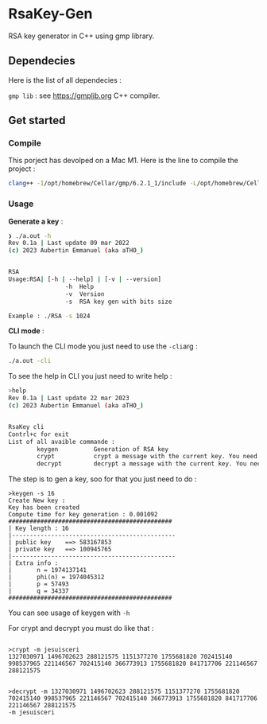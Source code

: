 # RsaKey-Gen

RSA key generator in C++ using gmp library.

## Dependecies

Here is the list of all dependecies :

`gmp lib` : see https://gmplib.org
C++ compiler.

## Get started

### Compile
This porject has devolped on a Mac M1. Here is the line to compile the project :

```bash
clang++ -I/opt/homebrew/Cellar/gmp/6.2.1_1/include -L/opt/homebrew/Cellar/gmp/6.2.1_1/lib -lgmp -lgmpxx  main.cpp utils/*

```

### Usage

**Generate a key** :
```bash
❯ ./a.out -h
Rev 0.1a | Last update 09 mar 2022
(c) 2023 Aubertin Emmanuel (aka aTHO_)


RSA
Usage:RSA| [-h | --help] | [-v | --version]  
                -h  Help
                -v  Version
                -s  RSA key gen with bits size

Example : ./RSA -s 1024
```

**CLI mode** :

To launch the CLI mode you just need to use the `-cli`arg :
```bash
./a.out -cli
```

To see the help in CLI you just need to write help :
```bash
>help
Rev 0.1a | Last update 22 mar 2023
(c) 2023 Aubertin Emmanuel (aka aTHO_)


RsaKey cli
Contrl+c for exit
List of all avaible commande :
        keygen          Generation of RSA key
        crypt           crypt a message with the current key. You need to do keygen before.
        decrypt         decrypt a message with the current key. You need to do keygen before.
```
The step is to gen a key, soo for that you just need to do :
```
>keygen -s 16
Create New key : 
Key has been created
Compute time for key generation : 0.001092
##############################################
| Key length : 16
|----------------------------------------------
| public key    ==> 583167853
| private key   ==> 100945765
|----------------------------------------------
| Extra info : 
|       n = 1974137141
|       phi(n) = 1974045312
|       p = 57493
|       q = 34337
##############################################
```
You can see usage of keygen with `-h`

For crypt and decrypt you must do like that :
```

>crypt -m jesuisceri
1327030971 1496702623 288121575 1151377270 1755681820 702415140 998537965 221146567 702415140 366773913 1755681820 841717706 221146567 288121575 


>decrypt -m 1327030971 1496702623 288121575 1151377270 1755681820 702415140 998537965 221146567 702415140 366773913 1755681820 841717706 221146567 288121575
-m jesuisceri 
```


